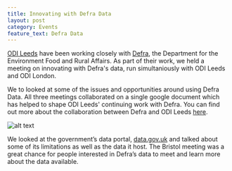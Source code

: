 ```yaml
---
title: Innovating with Defra Data
layout: post
category: Events
feature_text: Defra Data
---
```


[ODI Leeds](https://odileeds.org/) have been working closely with [Defra](https://www.gov.uk/government/organisations/department-for-environment-food-rural-affairs), the Department for the Environment Food and Rural Affairs. As part of their work, we held a meeting on innovating with Defra's data, run simultaniously with ODI Leeds and ODI London. 

We to looked at some of the issues and opportunities around using Defra Data. All three meetings collaborated on a single google document which has helped to shape ODI Leeds' continuing work with Defra. You can find out more about the collaboration between Defra and ODI Leeds [here](http://odileeds.org/airhack/).

![alt text](https://bristolopendata.github.io/assets/images/DefraData.jpg "Innovating with Defra Data")

We looked at the government’s data portal, [data.gov.uk](https://data.gov.uk/) and talked about some of its limitations as well as the data it host. The Bristol meeting was a great chance for people interested in Defra’s data to meet and learn more about the data available. 
